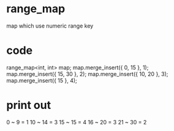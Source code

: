 # range_map
map which use numeric range key

# code
range_map<int, int> map;
map.merge_insert({ 0, 15 }, 1);
map.merge_insert({ 15, 30 }, 2);
map.merge_insert({ 10, 20 }, 3);
map.merge_insert({ 15 }, 4);
 
# print out
0 ~ 9 = 1
10 ~ 14 = 3
15 ~ 15 = 4
16 ~ 20 = 3
21 ~ 30 = 2
